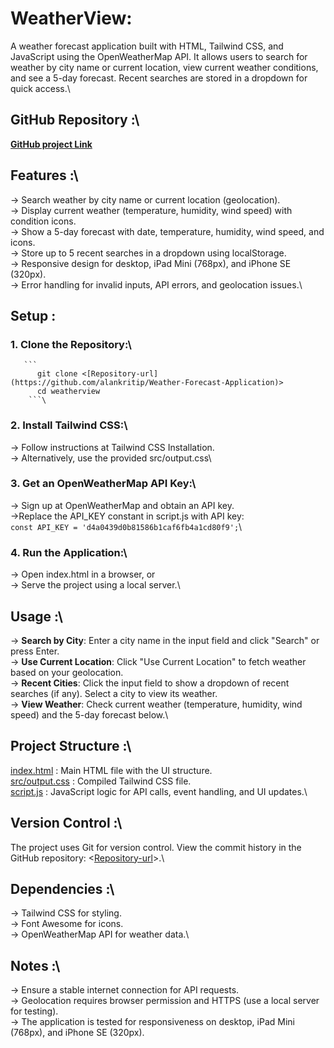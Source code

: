 # WeatherView:

A weather forecast application built with HTML, Tailwind CSS, and JavaScript using the OpenWeatherMap API. It allows users to search for weather by city name or current location, view current weather conditions, and see a 5-day forecast. Recent searches are stored in a dropdown for quick access.\

## GitHub Repository :\
**[GitHub project Link]()**

 ## Features :\
-> Search weather by city name or current location (geolocation).\
-> Display current weather (temperature, humidity, wind speed) with condition icons.\
-> Show a 5-day forecast with date, temperature, humidity, wind speed, and icons.\
-> Store up to 5 recent searches in a dropdown using localStorage.\
-> Responsive design for desktop, iPad Mini (768px), and iPhone SE (320px).\
-> Error handling for invalid inputs, API errors, and geolocation issues.\

 ## Setup :

  ### 1. Clone the Repository:\
       ```
          git clone <[Repository-url](https://github.com/alankritip/Weather-Forecast-Application)>
          cd weatherview
        ```\
  ### 2. Install Tailwind CSS:\
  -> Follow instructions at Tailwind CSS Installation.\
  -> Alternatively, use the provided src/output.css\

  ### 3. Get an OpenWeatherMap API Key:\
  -> Sign up at OpenWeatherMap and obtain an API key.\
  ->Replace the API_KEY constant in script.js with API key:\
    ```
    const API_KEY = 'd4a0439d0b81586b1caf6fb4a1cd80f9';
    ```\
  ### 4. Run the Application:\
  -> Open index.html in a browser, or\
  -> Serve the project using a local server.\
  
## Usage :\
 -> **Search by City**: Enter a city name in the input field and click "Search" or press Enter.\
 -> **Use Current Location**: Click "Use Current Location" to fetch weather based on your geolocation.\
 -> **Recent Cities**: Click the input field to show a dropdown of recent searches (if any). Select a city to view its weather.\
 -> **View Weather**: Check current weather (temperature, humidity, wind speed) and the 5-day forecast below.\

## Project Structure :\
 <ins>index.html</ins> :  Main HTML file with the UI structure.\
 <ins>src/output.css</ins> : Compiled Tailwind CSS file.\
 <ins>script.js</ins> : JavaScript logic for API calls, event handling, and UI updates.\

## Version Control :\
  The project uses Git for version control. View the commit history in the GitHub repository: <[Repository-url](https://github.com/alankritip/Weather-Forecast-Application)>.\

## Dependencies :\
 -> Tailwind CSS for styling.\
 -> Font Awesome for icons.\
 -> OpenWeatherMap API for weather data.\

## Notes :\
-> Ensure a stable internet connection for API requests.\
-> Geolocation requires browser permission and HTTPS (use a local server for testing).\
-> The application is tested for responsiveness on desktop, iPad Mini (768px), and iPhone SE (320px).
